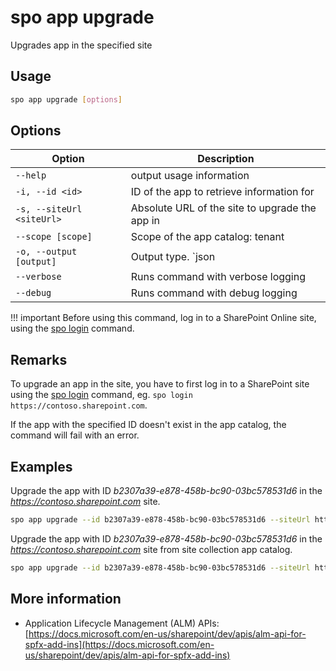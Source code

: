 # spo app upgrade

Upgrades app in the specified site

## Usage

```sh
spo app upgrade [options]
```

## Options

Option|Description
------|-----------
`--help`|output usage information
`-i, --id <id>`|ID of the app to retrieve information for
`-s, --siteUrl <siteUrl>`|Absolute URL of the site to upgrade the app in
`--scope [scope]`|Scope of the app catalog: tenant|sitecollection. Default tenant
`-o, --output [output]`|Output type. `json|text`. Default `text`
`--verbose`|Runs command with verbose logging
`--debug`|Runs command with debug logging

!!! important
    Before using this command, log in to a SharePoint Online site, using the [spo login](../login.md) command.

## Remarks

To upgrade an app in the site, you have to first log in to a SharePoint site using the [spo login](../login.md) command, eg. `spo login https://contoso.sharepoint.com`.

If the app with the specified ID doesn't exist in the app catalog, the command will fail with an error.

## Examples

Upgrade the app with ID _b2307a39-e878-458b-bc90-03bc578531d6_ in the _https://contoso.sharepoint.com_ site.

```sh
spo app upgrade --id b2307a39-e878-458b-bc90-03bc578531d6 --siteUrl https://contoso.sharepoint.com
```

Upgrade the app with ID _b2307a39-e878-458b-bc90-03bc578531d6_ in the _https://contoso.sharepoint.com_ site from site collection app catalog.
      
```sh
spo app upgrade --id b2307a39-e878-458b-bc90-03bc578531d6 --siteUrl https://contoso.sharepoint.com --scope sitecollection
```

## More information

- Application Lifecycle Management (ALM) APIs: [https://docs.microsoft.com/en-us/sharepoint/dev/apis/alm-api-for-spfx-add-ins](https://docs.microsoft.com/en-us/sharepoint/dev/apis/alm-api-for-spfx-add-ins)